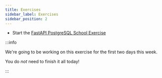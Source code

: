 ```yaml
---
title: Exercises
sidebar_label: Exercises
sidebar_position: 2
---
```


<!-- markdownlint-disable no-inline-html no-trailing-punctuation -->

- Start the [FastAPI PostgreSQL School Exercise](/docs/exercises/fastapi-psql/)

:::info

We're going to be working on this exercise for the first two days this week.

You do _not_ need to finish it all today!

:::
